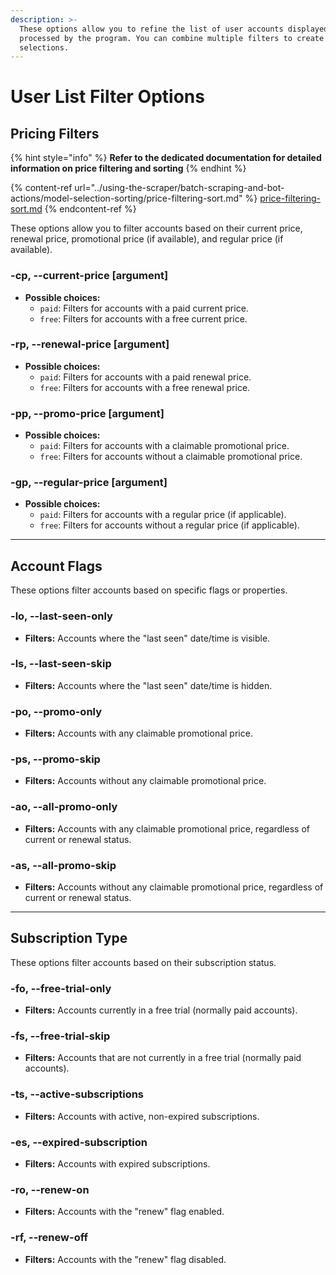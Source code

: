 ```yaml
---
description: >-
  These options allow you to refine the list of user accounts displayed and
  processed by the program. You can combine multiple filters to create specific
  selections.
---
```


# User List Filter Options

## Pricing Filters

{% hint style="info" %}
**Refer to the dedicated documentation for detailed information on price filtering and sorting**
{% endhint %}

{% content-ref url="../using-the-scraper/batch-scraping-and-bot-actions/model-selection-sorting/price-filtering-sort.md" %}
[price-filtering-sort.md](../using-the-scraper/batch-scraping-and-bot-actions/model-selection-sorting/price-filtering-sort.md)
{% endcontent-ref %}

These options allow you to filter accounts based on their current price, renewal price, promotional price (if available), and regular price (if available).

### -cp, --current-price \[argument]

* **Possible choices:**
  * `paid`: Filters for accounts with a paid current price.
  * `free`: Filters for accounts with a free current price.

### -rp, --renewal-price \[argument]

* **Possible choices:**
  * `paid`: Filters for accounts with a paid renewal price.
  * `free`: Filters for accounts with a free renewal price.

### -pp, --promo-price \[argument]

* **Possible choices:**
  * `paid`: Filters for accounts with a claimable promotional price.
  * `free`: Filters for accounts without a claimable promotional price.

### -gp, --regular-price \[argument]

* **Possible choices:**
  * `paid`: Filters for accounts with a regular price (if applicable).
  * `free`: Filters for accounts without a regular price (if applicable).



***

## Account Flags

These options filter accounts based on specific flags or properties.

### -lo, --last-seen-only

* **Filters:** Accounts where the "last seen" date/time is visible.

### -ls, --last-seen-skip

* **Filters:** Accounts where the "last seen" date/time is hidden.

### -po, --promo-only

* **Filters:** Accounts with any claimable promotional price.

### -ps, --promo-skip

* **Filters:** Accounts without any claimable promotional price.

### -ao, --all-promo-only

* **Filters:** Accounts with any claimable promotional price, regardless of current or renewal status.

### -as, --all-promo-skip

* **Filters:** Accounts without any claimable promotional price, regardless of current or renewal status.



***

## Subscription Type

These options filter accounts based on their subscription status.

### -fo, --free-trial-only

* **Filters:** Accounts currently in a free trial (normally paid accounts).

### -fs, --free-trial-skip

* **Filters:** Accounts that are not currently in a free trial (normally paid accounts).

### -ts, --active-subscriptions

* **Filters:** Accounts with active, non-expired subscriptions.

### -es, --expired-subscription

* **Filters:** Accounts with expired subscriptions.

### -ro, --renew-on

* **Filters:** Accounts with the "renew" flag enabled.

### -rf, --renew-off

* **Filters:** Accounts with the "renew" flag disabled.

